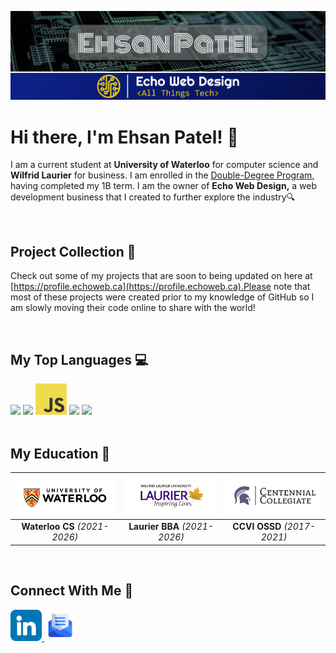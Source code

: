 ![Banner](https://github.com/EhsanPatel/EhsanPatel/blob/master/Banner%20(Mixed).png?raw=true")



# Hi there, I'm Ehsan Patel! 👋
I am a current student at **University of Waterloo** for computer science and **Wilfrid Laurier** for business. I am enrolled in the [Double-Degree Program](https://www.wlu.ca/programs/business-and-economics/undergraduate/business-bba-and-computer-science-bcs-uw/index.html), having completed my 1B term. I am the owner of **Echo Web Design,** a web development business that I created to further explore the industry🔍

<br>

## Project Collection 📓
Check out some of my projects that are soon to being updated on here at [https://profile.echoweb.ca](https://profile.echoweb.ca).Please note that most of these projects were created prior to my knowledge of GitHub so I am slowly moving their code online to share with the world!

<br>

## My Top Languages 💻
<div>
  <img width='10%' src="https://upload.wikimedia.org/wikipedia/commons/thumb/c/c3/Python-logo-notext.svg/1200px-Python-logo-notext.svg.png">
  <img width='10%' src="https://plumbr.io/app/uploads/2019/06/java.png">
  <img width='10%' src="https://raw.githubusercontent.com/voodootikigod/logo.js/master/js.png"/>
  <img width='10%' src="https://upload.wikimedia.org/wikipedia/commons/thumb/c/c1/Racket-logo.svg/1200px-Racket-logo.svg.png"/>
  <img width='10%' src="https://upload.wikimedia.org/wikipedia/commons/thumb/c/cf/Lua-Logo.svg/1024px-Lua-Logo.svg.png"/>
</div>

<br>

## My Education 📖
<!--
<div>
<img src="https://github.com/EhsanPatel/EhsanPatel/blob/master/Waterloo.png?raw=true" width='32%'>
<img src="https://github.com/EhsanPatel/EhsanPatel/blob/master/Laurier.png?raw=true" width='32%'>
<img src="https://github.com/EhsanPatel/EhsanPatel/blob/master/CCVI.png?raw=true" width='32%'>
</div>-->



| <img src="https://github.com/EhsanPatel/EhsanPatel/blob/master/Waterloo.png?raw=true"> | <img src="https://github.com/EhsanPatel/EhsanPatel/blob/master/Laurier.png?raw=true"> | <img src="https://github.com/EhsanPatel/EhsanPatel/blob/master/CCVI.png?raw=true"> |
| :----: | :----: | :----: |
| **Waterloo CS** *(2021-2026)* | **Laurier BBA** *(2021-2026)* | **CCVI OSSD** *(2017-2021)* |

<br>

## Connect With Me 🔗
  <a href="https://www.linkedin.com/in/ehsan-patel/"><img src="https://github.com/EhsanPatel/EhsanPatel/blob/master/LinkedIn.png?raw=true" width='10%'>
  </a>
  <a href="mailto:ehsanpatel@echoweb.ca">
    <img src="https://github.com/EhsanPatel/EhsanPatel/blob/master/Email.png?raw=true" width='10%'>
  </a>
